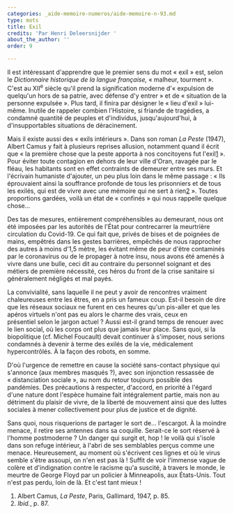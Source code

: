 ```yaml
---
categories: _aide-memoire-numeros/aide-memoire-n-93.md
type: mots
title: Exil
credits: 'Par Henri Deleersnijder '
about_the_author: ''
order: 9

---
```

Il est intéressant d'apprendre que le premier sens du mot « exil » est, selon le _Dictionnaire historique de la langue française,_ « malheur, tourment ». C'est au XII<sup>e</sup> siècle qu'il prend la signification moderne d'« expulsion de quelqu'un hors de sa patrie, avec défense d'y entrer » et de « situation de la personne expulsée ». Plus tard, il finira par désigner le « lieu d'exil » lui-même. Inutile de rappeler combien l'Histoire, si friande de tragédies, a condamné quantité de peuples et d'individus, jusqu'aujourd'hui, à d'insupportables situations de déracinement.

Mais il existe aussi des « exils intérieurs ». Dans son roman _La Peste_ (1947), Albert Camus y fait à plusieurs reprises allusion, notamment quand il écrit que « la première chose que la peste apporta à nos concitoyens fut l'exil[1](#footnote-1) ». Pour éviter toute contagion en dehors de leur ville d'Oran, ravagée par le fléau, les habitants sont en effet contraints de demeurer entre ses murs. Et l'écrivain humaniste d'ajouter, un peu plus loin dans le même passage : « Ils éprouvaient ainsi la souffrance profonde de tous les prisonniers et de tous les exilés, qui est de vivre avec une mémoire qui ne sert à rien[2](#footnote-2) ». Toutes proportions gardées, voilà un état de « confinés » qui nous rappelle quelque chose...

Des tas de mesures, entièrement compréhensibles au demeurant, nous ont été imposées par les autorités de l'État pour contrecarrer la meurtrière circulation du Covid-19. Ce qui fait que, privés de bises et de poignées de mains, empêtrés dans les gestes barrières, empêchés de nous rapprocher des autres à moins d'1,5 mètre, les évitant même de peur d'être contaminés par le coronavirus ou de le propager à notre insu, nous avons été amenés à vivre dans une bulle, ceci dit au contraire du personnel soignant et des métiers de première nécessité, ces héros du front de la crise sanitaire si généralement négligés et mal payés.

La convivialité, sans laquelle il ne peut y avoir de rencontres vraiment chaleureuses entre les êtres, en a pris un fameux coup. Est-il besoin de dire que les réseaux sociaux ne furent en ces heures qu'un pis-aller et que les apéros virtuels n'ont pas eu alors le charme des vrais, ceux en présentiel selon le jargon actuel ? Aussi est-il grand temps de renouer avec le lien social, où les corps ont plus que jamais leur place. Sans quoi, si la biopolitique (cf. Michel Foucault) devait continuer à s'imposer, nous serions condamnés à devenir à terme des exilés de la vie, médicalement hypercontrôlés. À la façon des robots, en somme.

D'où l'urgence de remettre en cause la société sans-contact physique qui s'annonce (aux membres masqués ?), avec son injonction ressassée de « distanciation sociale », au nom du retour toujours possible des pandémies. Des précautions à respecter, d'accord, en priorité à l'égard d'une nature dont l'espèce humaine fait intégralement partie, mais non au détriment du plaisir de vivre, de la liberté de mouvement ainsi que des luttes sociales à mener collectivement pour plus de justice et de dignité.

Sans quoi, nous risquerions de partager le sort de... l'escargot. À la moindre menace, il retire ses antennes dans sa coquille. Serait-ce le sort réservé à l'homme postmoderne ? Un danger qui surgit et, hop ! le voilà qui s'isole dans son refuge intérieur, à l'abri de ses semblables perçus comme une menace. Heureusement, au moment où s'écrivent ces lignes et où le virus semble s'être assoupi, on n'en est pas là ! Suffit de voir l'immense vague de colère et d'indignation contre le racisme qu'a suscité, à travers le monde, le meurtre de George Floyd par un policier à Minneapolis, aux États-Unis. Tout n'est pas perdu, loin de là. Et c'est tant mieux !

1. Albert Camus, _La Peste_, Paris, Gallimard, 1947, p. 85.
2. _Ibid._, p. 87.